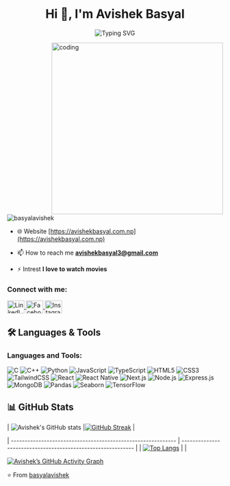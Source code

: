 <h1 align="center">Hi 👋, I'm Avishek Basyal</h1>
<p align="center">
  <img src="https://readme-typing-svg.herokuapp.com?font=Fira+Code&size=35&pause=1000&color=8E44AD&center=true&vCenter=true&width=650&lines=Computer+Engineering+Student+👨‍💻;Full-Stack+Developer+🌐;AI%2FML+Enthusiast+🤖;Always+Learning+New+Things+🚀" alt="Typing SVG" />
</p>

<img align="right" alt = "coding" width="400" src = "https://media0.giphy.com/media/v1.Y2lkPTc5MGI3NjExdnJndjlmazZiNmV2bXBnaWd3cnNpdGJoamx5YXhtZG9qdTBjODVyeCZlcD12MV9pbnRlcm5hbF9naWZfYnlfaWQmY3Q9Zw/Ws6T5PN7wHv3cY8xy8/giphy.gif">


<p align="left"> <img src="https://komarev.com/ghpvc/?username=basyalavishek&label=Profile%20views&color=0e75b6&style=flat" alt="basyalavishek" /> </p>

- 🌐 Website [https://avishekbasyal.com.np](https://avishekbasyal.com.np)

- 📫 How to reach me **avishekbasyal3@gmail.com**

- ⚡ Intrest **I love to watch movies**

<h3 align="left">Connect with me:</h3>
<p align="left">
  <a href="https://linkedin.com/in/avishek-basyal-566763260/" target="_blank">
    <img align="center" src="https://raw.githubusercontent.com/rahuldkjain/github-profile-readme-generator/master/src/images/icons/Social/linked-in-alt.svg" alt="LinkedIn" height="30" width="40" />
  </a>
  <a href="https://fb.com/basyalabhi" target="_blank">
    <img align="center" src="https://raw.githubusercontent.com/rahuldkjain/github-profile-readme-generator/master/src/images/icons/Social/facebook.svg" alt="Facebook" height="30" width="40" />
  </a>
  <a href="https://instagram.com/avishekbasyal14/" target="_blank">
    <img align="center" src="https://raw.githubusercontent.com/rahuldkjain/github-profile-readme-generator/master/src/images/icons/Social/instagram.svg" alt="Instagram" height="30" width="40" />
  </a>
</p>



## 🛠️ Languages & Tools
<h3 align="left">Languages and Tools:</h3>  

![C](https://img.shields.io/badge/C-00599C?style=for-the-badge&logo=c&logoColor=white)
![C++](https://img.shields.io/badge/C++-00599C?style=for-the-badge&logo=cplusplus&logoColor=white)
![Python](https://img.shields.io/badge/Python-3776AB?style=for-the-badge&logo=python&logoColor=white)
![JavaScript](https://img.shields.io/badge/JavaScript-F7DF1E?style=for-the-badge&logo=javascript&logoColor=black)
![TypeScript](https://img.shields.io/badge/TypeScript-007ACC?style=for-the-badge&logo=typescript&logoColor=white)
![HTML5](https://img.shields.io/badge/HTML5-E34F26?style=for-the-badge&logo=html5&logoColor=white)
![CSS3](https://img.shields.io/badge/CSS3-1572B6?style=for-the-badge&logo=css3&logoColor=white)
![TailwindCSS](https://img.shields.io/badge/TailwindCSS-38B2AC?style=for-the-badge&logo=tailwind-css&logoColor=white)
![React](https://img.shields.io/badge/React-20232A?style=for-the-badge&logo=react&logoColor=61DAFB)
![React Native](https://img.shields.io/badge/React_Native-20232A?style=for-the-badge&logo=react&logoColor=61DAFB)
![Next.js](https://img.shields.io/badge/Next.js-000000?style=for-the-badge&logo=next.js&logoColor=white)
![Node.js](https://img.shields.io/badge/Node.js-339933?style=for-the-badge&logo=nodedotjs&logoColor=white)
![Express.js](https://img.shields.io/badge/Express.js-000000?style=for-the-badge&logo=express&logoColor=white)
![MongoDB](https://img.shields.io/badge/MongoDB-4EA94B?style=for-the-badge&logo=mongodb&logoColor=white)
![Pandas](https://img.shields.io/badge/Pandas-150458?style=for-the-badge&logo=pandas&logoColor=white)
![Seaborn](https://img.shields.io/badge/Seaborn-76B900?style=for-the-badge&logo=python&logoColor=white)
![TensorFlow](https://img.shields.io/badge/TensorFlow-FF6F00?style=for-the-badge&logo=tensorflow&logoColor=white)


## 📊 GitHub Stats  

| ![Avishek's GitHub stats](https://github-readme-stats.vercel.app/api?username=basyalavishek&show_icons=true&theme=radical) |[![GitHub Streak](https://streak-stats.herokuapp.com/?user=basyalavishek&theme=dark&border_radius=7&mode=weekly)](https://git.io/streak-stats) |

| ------------------------------------------------------------ | ------------------------------------------------------------ |
| [![Top Langs](https://github-readme-stats.vercel.app/api/top-langs/?username=basyalavishek&layout=compact&show_icons=true&theme=radical)](https://github.com/basyalavishek) |                                                              |
                                                              
                                                            

[![Avishek’s GitHub Activity Graph](https://github-readme-activity-graph.vercel.app/graph?username=basyalavishek&bg_color=1e1e1e&color=ff047d&line=9e4c98&point=ffffff&area=true&hide_border=true)](https://github.com/basyalavishek)




⭐️ From [basyalavishek](https://github.com/basyalavishek)
